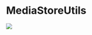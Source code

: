 # MediaStoreUtils

[![](https://jitpack.io/v/sw926/MediaStoreUtils.svg)](https://jitpack.io/#sw926/MediaStoreUtils)